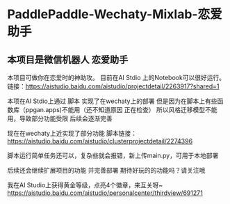 # PaddlePaddle-Wechaty-Mixlab-恋爱助手
##  本项目是微信机器人 恋爱助手

本项目可做你在恋爱时的神助攻。 目前在AI Stdio 上的Notebook可以很好运行。链接：https://aistudio.baidu.com/aistudio/projectdetail/2263917?shared=1

本项在AI Stdio上通过 脚本 实现了在wechaty上的部署 但是因为在脚本上有些函数库（ppgan.apps)不能用（还不知道原因 正在检查） 所以风格迁移模型不能用，导致部分功能受限 后续会逐渐完善

现在在wechaty上近实现了部分功能 脚本链接：https://aistudio.baidu.com/aistudio/clusterprojectdetail/2274396

脚本运行简单任务还可以，复杂些就会报错，新上传main.py，可用于本地部署

后续还会继续扩展项目的功能 并完善部署  期待好玩的的功能吗？请关注哦

我在AI Studio上获得黄金等级，点亮4个徽章，来互关呀~ https://aistudio.baidu.com/aistudio/personalcenter/thirdview/691271
